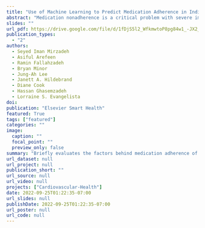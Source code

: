 ```yaml
---
title: "Use of Machine Learning to Predict Medication Adherence in Individuals at Risk for Atherosclerotic Cardiovascular Disease"
abstract: "Medication nonadherence is a critical problem with severe implications in individuals at risk for atherosclerotic cardiovascular disease. Many studies have attempted to predict medication adherence in this population, but few, if any, have been effective in prediction, suggesting that essential risk factors remain unidentified. This study's objective was to (1) establish an accurate prediction model of medication adherence in individuals at risk for atherosclerotic cardiovascular disease and (2) identify significant contributing factors to the predictive accuracy of medication adherence. In particular, we aimed to use only the baseline questionnaire data to assess medication adherence prediction feasibility. A sample of 40 individuals at risk for atherosclerotic cardiovascular disease was recruited for an eight-week feasibility study. After collecting baseline data, we recorded data from a pillbox that sent events to a cloud-based server. Health measures and medication use events were analyzed using machine learning algorithms to identify variables that best predict medication adherence. Our adherence prediction model, based on only the ten most relevant variables, achieved an average error rate of 12.9%. Medication adherence was closely correlated with being encouraged to play an active role in their treatment, having confidence about what to do in an emergency, knowledge about their medications, and having a special person in their life. Our results showed the significance of clinical and psychosocial factors for predicting medication adherence in people at risk for atherosclerotic cardiovascular diseases. Clinicians and researchers can use these factors to stratify individuals to make evidence-based decisions to reduce the risks."
slides: ""
url_pdf: https://drive.google.com/file/d/1fDjS5l2_WfkmwtoP8pg84w1_-JX2_eFa/view?usp=sharing
publication_types:
  - "2"
authors:
  - Seyed Iman Mirzadeh
  - Asiful Arefeen
  - Ramin Fallahzadeh
  - Bryan Minor
  - Jung-Ah Lee
  - Janett A. Hildebrand
  - Diane Cook
  - Hassan Ghasemzadeh
  - Lorraine S. Evangelista
doi: 
publication: "Elsevier Smart Health"
featured: True
tags: ["featured"]
categories: ""
image:
  caption: ""
  focal_point: ""
  preview_only: false
summary: "Briefly evaluates the factors behind medication adherence of patients at risk for atherosclerotic cardiovascular disease."
url_dataset: null
url_project: null
publication_short: ""
url_source: null
url_video: null
projects: ["Cardiovascular-Health"]
date: 2022-09-25T01:22:35-07:00
url_slides: null
publishDate: 2022-09-25T01:22:35-07:00
url_poster: null
url_code: null
---
```

